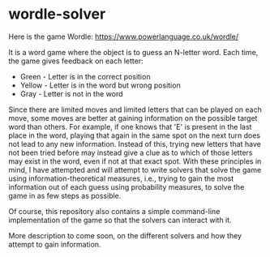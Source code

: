 # wordle-solver

Here is the game Wordle: https://www.powerlanguage.co.uk/wordle/

It is a word game where the object is to guess an N-letter word. Each time, the game gives feedback on each letter:
* Green - Letter is in the correct position
* Yellow - Letter is in the word but wrong position
* Gray - Letter is not in the word

Since there are limited moves and limited letters that can be played on each move, some moves are better at gaining information on the possible target word than others. For example, if one knows that 'E' is present in the last place in the word, playing that again in the same spot on the next turn does not lead to any new information. Instead of this, trying new letters that have not been tried before may instead give a clue as to which of those letters may exist in the word, even if not at that exact spot. With these principles in mind, I have attempted and will attempt to write solvers that solve the game using information-theoretical measures, i.e., trying to gain the most information out of each guess using probability measures, to solve the game in as few steps as possible. 

Of course, this repository also contains a simple command-line implementation of the game so that the solvers can interact with it.

More description to come soon, on the different solvers and how they attempt to gain information.
